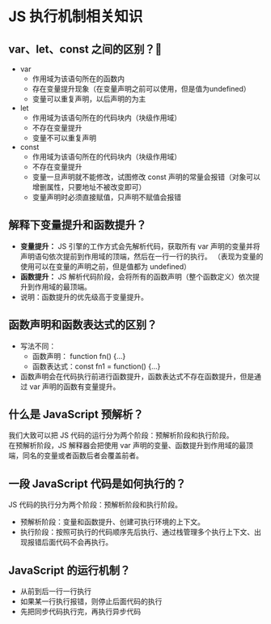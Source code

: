 # JS 执行机制相关知识
## var、let、const 之间的区别？:star2:
- var
	- 作用域为该语句所在的函数内
	- 存在变量提升现象（在变量声明之前可以使用，但是值为undefined）
	- 变量可以重复声明，以后声明的为主
- let 
	- 作用域为该语句所在的代码块内（块级作用域）
	- 不存在变量提升
	- 变量不可以重复声明
- const
	- 作用域为该语句所在的代码块内（块级作用域）
	- 不存在变量提升
	- 变量一旦声明就不能修改，试图修改 const 声明的常量会报错（对象可以增删属性，只要地址不被改变即可）
	- 变量声明时必须直接赋值，只声明不赋值会报错

## 解释下变量提升和函数提升？
- **变量提升：** JS 引擎的工作方式会先解析代码，获取所有 var 声明的变量并将声明语句依次提前到作用域的顶端，然后在一行一行的执行。
（表现为变量的使用可以在变量的声明之前，但是值都为 undefined）
- **函数提升：** JS 解析代码阶段，会将所有的函数声明（整个函数定义）依次提升到作用域的最顶端。
- 说明：函数提升的优先级高于变量提升。

## 函数声明和函数表达式的区别？
- 写法不同：
	- 函数声明： function fn() {...}
	- 函数表达式：const fn1 = function() {...}
- 函数声明会在代码执行前进行函数提升，函数表达式不存在函数提升，但是通过 var 声明的函数有变量提升。

## 什么是 JavaScript 预解析？
我们大致可以把 JS 代码的运行分为两个阶段：预解析阶段和执行阶段。      
在预解析阶段，JS 解释器会把使用 var 声明的变量、函数提升到作用域的最顶端，同名的变量或者函数后者会覆盖前者。

## 一段 JavaScript 代码是如何执行的？
JS 代码的执行分为两个阶段：预解析阶段和执行阶段。
- 预解析阶段：变量和函数提升、创建可执行环境的上下文。
- 执行阶段：按照可执行的代码顺序先后执行、通过栈管理多个执行上下文、出现报错后面代码不会再执行。

## JavaScript 的运行机制？
- 从前到后一行一行执行
- 如果某一行执行报错，则停止后面代码的执行
- 先把同步代码执行完，再执行异步代码
